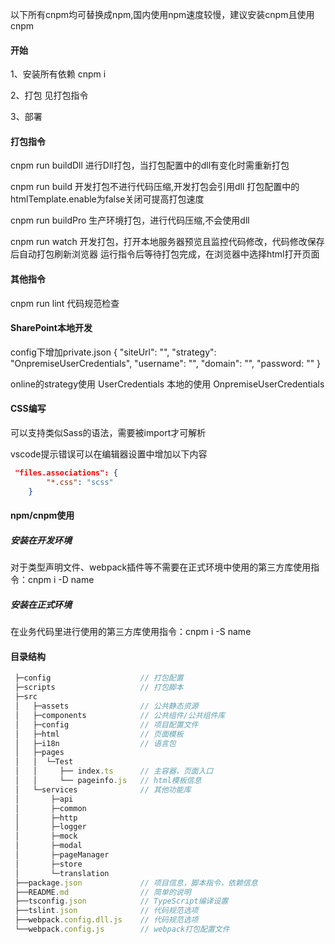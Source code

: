 以下所有cnpm均可替换成npm,国内使用npm速度较慢，建议安装cnpm且使用cnpm


#### 开始
1、安装所有依赖
cnpm i

2、打包
    见打包指令

3、部署


#### 打包指令  
cnpm run buildDll
    进行Dll打包，当打包配置中的dll有变化时需重新打包

cnpm run build
    开发打包不进行代码压缩,开发打包会引用dll
        打包配置中的htmlTemplate.enable为false关闭可提高打包速度

cnpm run buildPro
    生产环境打包，进行代码压缩,不会使用dll

cnpm run watch
    开发打包，打开本地服务器预览且监控代码修改，代码修改保存后自动打包刷新浏览器
    运行指令后等待打包完成，在浏览器中选择html打开页面


#### 其他指令
cnpm run lint
    代码规范检查


#### SharePoint本地开发
config下增加private.json
{
  "siteUrl": "",
  "strategy": "OnpremiseUserCredentials",
  "username": "",
  "domain": "",
  "password: ""
}

online的strategy使用 UserCredentials
本地的使用 OnpremiseUserCredentials

#### CSS编写
可以支持类似Sass的语法，需要被import才可解析

vscode提示错误可以在编辑器设置中增加以下内容

```json
 "files.associations": {
        "*.css": "scss"
    }
```


#### npm/cnpm使用 
##### 安装在开发环境
对于类型声明文件、webpack插件等不需要在正式环境中使用的第三方库使用指令：cnpm i -D name


##### 安装在正式环境
在业务代码里进行使用的第三方库使用指令：cnpm i -S name


#### 目录结构
```js
 ├─config                    // 打包配置
 ├─scripts                   // 打包脚本
 ├─src
 │   ├─assets                // 公共静态资源
 │   ├─components            // 公共组件/公共组件库
 │   ├─config                // 项目配置文件
 │   ├─html                  // 页面模板
 │   ├─i18n                  // 语言包
 │   ├─pages
 │   │  └─Test
 │   │     ├── index.ts      // 主容器，页面入口
 │   │     └── pageinfo.js   // html模板信息
 │   └─services              // 其他功能库
 │       ├─api
 │       ├─common
 │       ├─http
 │       ├─logger
 │       ├─mock
 │       ├─modal
 │       ├─pageManager
 │       ├─store
 │       └─translation
 ├──package.json             // 项目信息，脚本指令，依赖信息
 ├──README.md                // 简单的说明
 ├──tsconfig.json            // TypeScript编译设置
 ├──tslint.json              // 代码规范选项
 ├──webpack.config.dll.js    // 代码规范选项
 └──webpack.config.js        // webpack打包配置文件
```